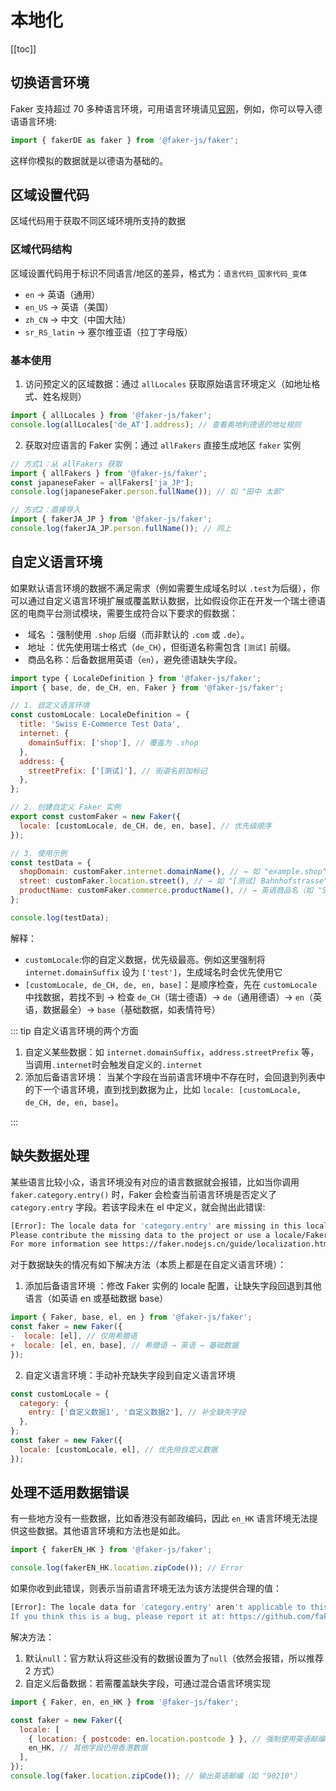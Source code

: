 # 本地化

[[toc]]

## 切换语言环境

Faker 支持超过 70 多种语言环境，可用语言环境请见[官网](https://faker.nodejs.cn/guide/localization.html#custom-locales-and-fallbacks)，例如，你可以导入德语语言环境:

```js
import { fakerDE as faker } from '@faker-js/faker';
```

这样你模拟的数据就是以德语为基础的。

## 区域设置代码

区域代码用于获取不同区域环境所支持的数据

### 区域代码结构

区域设置代码用于标识不同语言/地区的差异，格式为：`语言代码_国家代码_变体`

- `en` → 英语（通用）
- `en_US` → 英语（美国）
- `zh_CN` → 中文（中国大陆）
- `sr_RS_latin` → 塞尔维亚语（拉丁字母版）

### 基本使用

1. 访问预定义的区域数据：通过 `allLocales` 获取原始语言环境定义（如地址格式、姓名规则）

```js
import { allLocales } from '@faker-js/faker';
console.log(allLocales['de_AT'].address); // 查看奥地利德语的地址规则
```

2. 获取对应语言的 Faker 实例：通过 `allFakers` 直接生成地区 `faker` 实例

```js
// 方式1：从 allFakers 获取
import { allFakers } from '@faker-js/faker';
const japaneseFaker = allFakers['ja_JP'];
console.log(japaneseFaker.person.fullName()); // 如 "田中 太郎"

// 方式2：直接导入
import { fakerJA_JP } from '@faker-js/faker';
console.log(fakerJA_JP.person.fullName()); // 同上
```

## 自定义语言环境

如果默认语言环境的数据不满足需求（例如需要生成域名时以 `.test`为后缀），你可以通过自定义语言环境扩展或覆盖默认数据，比如假设你正在开发一个瑞士德语区的电商平台测试模块，需要生成符合以下要求的假数据：

- ​ 域名 ​：强制使用 `.shop` 后缀（而非默认的 `.com` 或 `.de`）。
- ​ 地址 ​：优先使用瑞士格式（`de_CH`），但街道名称需包含 `[测试]` 前缀。
- ​ 商品名称 ​：后备数据用英语（`en`），避免德语缺失字段。

```js
import type { LocaleDefinition } from '@faker-js/faker';
import { base, de, de_CH, en, Faker } from '@faker-js/faker';

// 1. 自定义语言环境
const customLocale: LocaleDefinition = {
  title: 'Swiss E-Commerce Test Data',
  internet: {
    domainSuffix: ['shop'], // 覆盖为 .shop
  },
  address: {
    streetPrefix: ['[测试]'], // 街道名前加标记
  },
};

// 2. 创建自定义 Faker 实例
export const customFaker = new Faker({
  locale: [customLocale, de_CH, de, en, base], // 优先级顺序
});

// 3. 使用示例
const testData = {
  shopDomain: customFaker.internet.domainName(), // → 如 "example.shop"
  street: customFaker.location.street(), // → 如 "[测试] Bahnhofstrasse"
  productName: customFaker.commerce.productName(), // → 英语商品名（如 "Steel Chair"）
};

console.log(testData);
```

解释：

- `customLocale`:你的自定义数据，优先级最高。例如这里强制将 `internet.domainSuffix` 设为 `['test']`，生成域名时会优先使用它
- `[customLocale, de_CH, de, en, base]`：是顺序检查，先在 `customLocale` 中找数据，若找不到 → 检查 `de_CH`（瑞士德语）→ `de`（通用德语）→ `en`（英语，数据最全）→ `base`（基础数据，如表情符号）

::: tip 自定义语言环境的两个方面

1. 自定义某些数据：如 `internet.domainSuffix`，`address.streetPrefix` 等，当调用`.internet`时会触发自定义的`.internet`
2. 添加后备语言环境： 当某个字段在当前语言环境中不存在时，会回退到列表中的下一个语言环境，直到找到数据为止，比如 `locale: [customLocale, de_CH, de, en, base]`。

:::

## 缺失数据处理

某些语言比较小众，语言环境没有对应的语言数据就会报错，比如当你调用 `faker.category.entry()` 时，Faker 会检查当前语言环境是否定义了 `category.entry` 字段。若该字段未在 el 中定义，就会抛出此错误:

```bash
[Error]: The locale data for 'category.entry' are missing in this locale.
Please contribute the missing data to the project or use a locale/Faker instance that has these data.
For more information see https://faker.nodejs.cn/guide/localization.html
```

对于数据缺失的情况有如下解决方法（本质上都是在自定义语言环境）：

1. 添加后备语言环境 ​：修改 Faker 实例的 locale 配置，让缺失字段回退到其他语言（如英语 en 或基础数据 base）

```js
import { Faker, base, el, en } from '@faker-js/faker';
const faker = new Faker({
-  locale: [el], // 仅用希腊语
+  locale: [el, en, base], // 希腊语 → 英语 → 基础数据
});
```

2. 自定义语言环境：手动补充缺失字段到自定义语言环境

```js
const customLocale = {
  category: {
    entry: ['自定义数据1', '自定义数据2'], // 补全缺失字段
  },
};
const faker = new Faker({
  locale: [customLocale, el], // 优先用自定义数据
});
```

## 处理不适用数据错误

有一些地方没有一些数据，比如香港没有邮政编码，因此 `en_HK` 语言环境无法提供这些数据。其他语言环境和方法也是如此。

```js
import { fakerEN_HK } from '@faker-js/faker';

console.log(fakerEN_HK.location.zipCode()); // Error
```

如果你收到此错误，则表示当前语言环境无法为该方法提供合理的值：

```bash
[Error]: The locale data for 'category.entry' aren't applicable to this locale.
If you think this is a bug, please report it at: https://github.com/faker-js/faker
```

解决方法：

1. 默认`null`：官方默认将这些没有的数据设置为了`null`（依然会报错，所以推荐 2 方式）
2. 自定义后备数据：若需覆盖缺失字段，可通过混合语言环境实现

```js
import { Faker, en, en_HK } from '@faker-js/faker';

const faker = new Faker({
  locale: [
    { location: { postcode: en.location.postcode } }, // 强制使用英语邮编
    en_HK, // 其他字段仍用香港数据
  ],
});
console.log(faker.location.zipCode()); // 输出英语邮编（如 "90210"）
```
